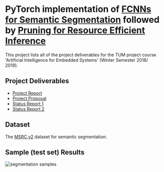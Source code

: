 # PyTorch implementation of [FCNNs for Semantic Segmentation](https://arxiv.org/abs/1411.4038) followed by [Pruning for Resource Efficient Inference](https://arxiv.org/abs/1611.06440)

This project lists all of the project deliverables for the TUM project course 'Artificial Intelligence for Embedded Systems' (Winter Semester 2018/ 2019).

## Project Deliverables
* [Project Report](https://github.com/uzairakbar/efficient-segmentation/blob/master/deliverables/project_report.pdf)
* [Project Proposal](https://github.com/uzairakbar/efficient-segmentation/blob/master/deliverables/project_report.pdf)
* [Status Report 1](https://github.com/uzairakbar/efficient-segmentation/blob/master/deliverables/project_report.pdf)
* [Status Report 2](https://github.com/uzairakbar/efficient-segmentation/blob/master/deliverables/project_report.pdf)

## Dataset
The [MSRC v2](https://www.microsoft.com/en-us/research/project/image-understanding/) dataset for semantic segmentation.

## Sample (test set) Results
![segmentation samples](https://drive.google.com/file/d/1E2JrDrejJENqk2UZ6SmFy5SxqLZn5n35/view?usp=sharing)
